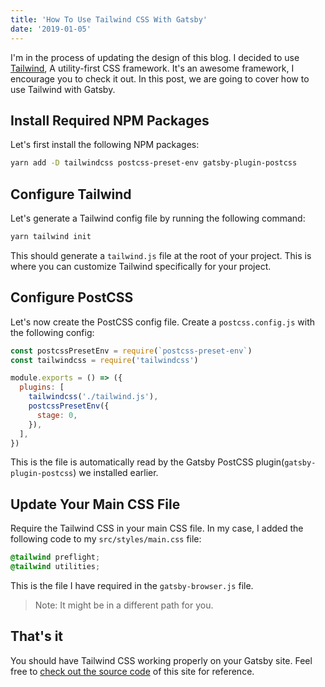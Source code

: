 ```yaml
---
title: 'How To Use Tailwind CSS With Gatsby'
date: '2019-01-05'
---
```


I'm in the process of updating the design of this blog. I decided to use [Tailwind](https://tailwindcss.com/), A utility-first CSS framework. It's an awesome framework, I encourage you to check it out. In this post, we are going to cover how to use Tailwind with Gatsby.

## Install Required NPM Packages

Let's first install the following NPM packages:

```bash
yarn add -D tailwindcss postcss-preset-env gatsby-plugin-postcss
```

## Configure Tailwind

Let's generate a Tailwind config file by running the following command:

```bash
yarn tailwind init
```

This should generate a `tailwind.js` file at the root of your project. This is where you can customize
Tailwind specifically for your project.

## Configure PostCSS

Let's now create the PostCSS config file. Create a `postcss.config.js` with the following config:

```js
const postcssPresetEnv = require(`postcss-preset-env`)
const tailwindcss = require('tailwindcss')

module.exports = () => ({
  plugins: [
    tailwindcss('./tailwind.js'),
    postcssPresetEnv({
      stage: 0,
    }),
  ],
})
```

This is the file is automatically read by the Gatsby PostCSS plugin(`gatsby-plugin-postcss`) we installed earlier.

## Update Your Main CSS File

Require the Tailwind CSS in your main CSS file. In my case, I added the following code to my `src/styles/main.css` file:

```css
@tailwind preflight;
@tailwind utilities;
```

This is the file I have required in the `gatsby-browser.js` file.

> Note: It might be in a different path for you.

## That's it

You should have Tailwind CSS working properly on your Gatsby site. Feel free to [check out the source code](https://gitlab.com/edgarpino/personal-blog) of this site for reference.
